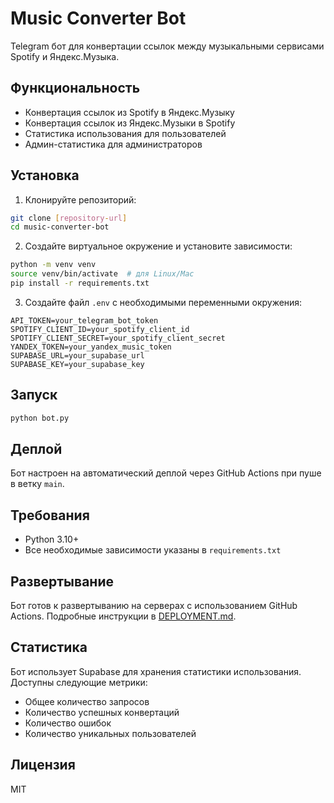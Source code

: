 # Music Converter Bot

Telegram бот для конвертации ссылок между музыкальными сервисами Spotify и Яндекс.Музыка.

## Функциональность

- Конвертация ссылок из Spotify в Яндекс.Музыку
- Конвертация ссылок из Яндекс.Музыки в Spotify
- Статистика использования для пользователей
- Админ-статистика для администраторов

## Установка

1. Клонируйте репозиторий:
```bash
git clone [repository-url]
cd music-converter-bot
```

2. Создайте виртуальное окружение и установите зависимости:
```bash
python -m venv venv
source venv/bin/activate  # для Linux/Mac
pip install -r requirements.txt
```

3. Создайте файл `.env` с необходимыми переменными окружения:
```
API_TOKEN=your_telegram_bot_token
SPOTIFY_CLIENT_ID=your_spotify_client_id
SPOTIFY_CLIENT_SECRET=your_spotify_client_secret
YANDEX_TOKEN=your_yandex_music_token
SUPABASE_URL=your_supabase_url
SUPABASE_KEY=your_supabase_key
```

## Запуск

```bash
python bot.py
```

## Деплой

Бот настроен на автоматический деплой через GitHub Actions при пуше в ветку `main`.

## Требования

- Python 3.10+
- Все необходимые зависимости указаны в `requirements.txt`

## Развертывание

Бот готов к развертыванию на серверах с использованием GitHub Actions. Подробные инструкции в [DEPLOYMENT.md](DEPLOYMENT.md).

## Статистика

Бот использует Supabase для хранения статистики использования. Доступны следующие метрики:
- Общее количество запросов
- Количество успешных конвертаций
- Количество ошибок
- Количество уникальных пользователей

## Лицензия

MIT 